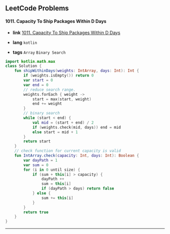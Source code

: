 ## LeetCode Problems



#### 1011. Capacity To Ship Packages Within D Days

- **link**  [1011. Capacity To Ship Packages Within D Days](https://leetcode.com/problems/capacity-to-ship-packages-within-d-days/)

- **lang**  `kotlin` 
- **tags** `Array`  `Binary Search`

```kotlin
import kotlin.math.max
class Solution {
    fun shipWithinDays(weights: IntArray, days: Int): Int {
        if (weights.isEmpty()) return 0
        var start = 0
        var end = 0
      	// reduce search range.
        weights.forEach { weight ->
            start = max(start, weight)
            end += weight
        }
        // binary search
        while (start < end) {
            val mid = (start + end) / 2
            if (weights.check(mid, days)) end = mid
            else start = mid + 1
        }
        return start
    }
    // check function for current capacity is valid
    fun IntArray.check(capacity: Int, days: Int): Boolean {
        var dayPath = 1
        var sum = 0
        for (i in 0 until size) {
            if (sum + this[i] > capacity) {
                dayPath ++
                sum = this[i]
                if (dayPath > days) return false
            } else {
                sum += this[i]
            }
        }
        return true
    }
}
```

---

